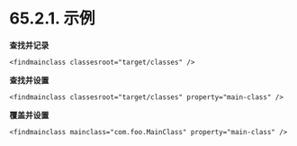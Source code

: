 # 65.2.1. 示例

**查找并记录**

```markup
<findmainclass classesroot="target/classes" />
```

**查找并设置**

```markup
<findmainclass classesroot="target/classes" property="main-class" />
```

**覆盖并设置**

```markup
<findmainclass mainclass="com.foo.MainClass" property="main-class" />
```

